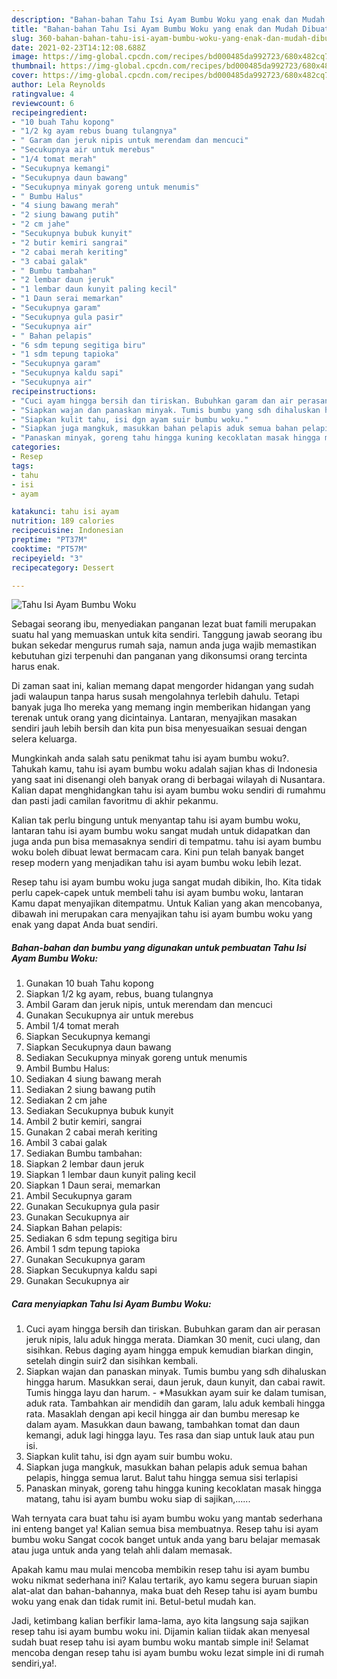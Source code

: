 ```yaml
---
description: "Bahan-bahan Tahu Isi Ayam Bumbu Woku yang enak dan Mudah Dibuat"
title: "Bahan-bahan Tahu Isi Ayam Bumbu Woku yang enak dan Mudah Dibuat"
slug: 360-bahan-bahan-tahu-isi-ayam-bumbu-woku-yang-enak-dan-mudah-dibuat
date: 2021-02-23T14:12:08.688Z
image: https://img-global.cpcdn.com/recipes/bd000485da992723/680x482cq70/tahu-isi-ayam-bumbu-woku-foto-resep-utama.jpg
thumbnail: https://img-global.cpcdn.com/recipes/bd000485da992723/680x482cq70/tahu-isi-ayam-bumbu-woku-foto-resep-utama.jpg
cover: https://img-global.cpcdn.com/recipes/bd000485da992723/680x482cq70/tahu-isi-ayam-bumbu-woku-foto-resep-utama.jpg
author: Lela Reynolds
ratingvalue: 4
reviewcount: 6
recipeingredient:
- "10 buah Tahu kopong"
- "1/2 kg ayam rebus buang tulangnya"
- " Garam dan jeruk nipis untuk merendam dan mencuci"
- "Secukupnya air untuk merebus"
- "1/4 tomat merah"
- "Secukupnya kemangi"
- "Secukupnya daun bawang"
- "Secukupnya minyak goreng untuk menumis"
- " Bumbu Halus"
- "4 siung bawang merah"
- "2 siung bawang putih"
- "2 cm jahe"
- "Secukupnya bubuk kunyit"
- "2 butir kemiri sangrai"
- "2 cabai merah keriting"
- "3 cabai galak"
- " Bumbu tambahan"
- "2 lembar daun jeruk"
- "1 lembar daun kunyit paling kecil"
- "1 Daun serai memarkan"
- "Secukupnya garam"
- "Secukupnya gula pasir"
- "Secukupnya air"
- " Bahan pelapis"
- "6 sdm tepung segitiga biru"
- "1 sdm tepung tapioka"
- "Secukupnya garam"
- "Secukupnya kaldu sapi"
- "Secukupnya air"
recipeinstructions:
- "Cuci ayam hingga bersih dan tiriskan. Bubuhkan garam dan air perasan jeruk nipis, lalu aduk hingga merata. Diamkan 30 menit, cuci ulang, dan sisihkan. Rebus daging ayam hingga empuk kemudian biarkan dingin, setelah dingin suir2 dan sisihkan kembali."
- "Siapkan wajan dan panaskan minyak. Tumis bumbu yang sdh dihaluskan hingga harum. Masukkan serai, daun jeruk, daun kunyit, dan cabai rawit. Tumis hingga layu dan harum. *Masukkan ayam suir ke dalam tumisan, aduk rata. Tambahkan air mendidih dan garam, lalu aduk kembali hingga rata. Masaklah dengan api kecil hingga air dan bumbu meresap ke dalam ayam. Masukkan daun bawang, tambahkan tomat dan daun kemangi, aduk lagi hingga layu. Tes rasa dan siap untuk lauk atau pun isi."
- "Siapkan kulit tahu, isi dgn ayam suir bumbu woku."
- "Siapkan juga mangkuk, masukkan bahan pelapis aduk semua bahan pelapis, hingga semua larut. Balut tahu hingga semua sisi terlapisi"
- "Panaskan minyak, goreng tahu hingga kuning kecoklatan masak hingga matang, tahu isi ayam bumbu woku siap di sajikan,......"
categories:
- Resep
tags:
- tahu
- isi
- ayam

katakunci: tahu isi ayam 
nutrition: 189 calories
recipecuisine: Indonesian
preptime: "PT37M"
cooktime: "PT57M"
recipeyield: "3"
recipecategory: Dessert

---
```



![Tahu Isi Ayam Bumbu Woku](https://img-global.cpcdn.com/recipes/bd000485da992723/680x482cq70/tahu-isi-ayam-bumbu-woku-foto-resep-utama.jpg)

Sebagai seorang ibu, menyediakan panganan lezat buat famili merupakan suatu hal yang memuaskan untuk kita sendiri. Tanggung jawab seorang ibu bukan sekedar mengurus rumah saja, namun anda juga wajib memastikan kebutuhan gizi terpenuhi dan panganan yang dikonsumsi orang tercinta harus enak.

Di zaman  saat ini, kalian memang dapat mengorder hidangan yang sudah jadi walaupun tanpa harus susah mengolahnya terlebih dahulu. Tetapi banyak juga lho mereka yang memang ingin memberikan hidangan yang terenak untuk orang yang dicintainya. Lantaran, menyajikan masakan sendiri jauh lebih bersih dan kita pun bisa menyesuaikan sesuai dengan selera keluarga. 



Mungkinkah anda salah satu penikmat tahu isi ayam bumbu woku?. Tahukah kamu, tahu isi ayam bumbu woku adalah sajian khas di Indonesia yang saat ini disenangi oleh banyak orang di berbagai wilayah di Nusantara. Kalian dapat menghidangkan tahu isi ayam bumbu woku sendiri di rumahmu dan pasti jadi camilan favoritmu di akhir pekanmu.

Kalian tak perlu bingung untuk menyantap tahu isi ayam bumbu woku, lantaran tahu isi ayam bumbu woku sangat mudah untuk didapatkan dan juga anda pun bisa memasaknya sendiri di tempatmu. tahu isi ayam bumbu woku boleh dibuat lewat bermacam cara. Kini pun telah banyak banget resep modern yang menjadikan tahu isi ayam bumbu woku lebih lezat.

Resep tahu isi ayam bumbu woku juga sangat mudah dibikin, lho. Kita tidak perlu capek-capek untuk membeli tahu isi ayam bumbu woku, lantaran Kamu dapat menyajikan ditempatmu. Untuk Kalian yang akan mencobanya, dibawah ini merupakan cara menyajikan tahu isi ayam bumbu woku yang enak yang dapat Anda buat sendiri.

<!--inarticleads1-->

##### Bahan-bahan dan bumbu yang digunakan untuk pembuatan Tahu Isi Ayam Bumbu Woku:

1. Gunakan 10 buah Tahu kopong
1. Siapkan 1/2 kg ayam, rebus, buang tulangnya
1. Ambil  Garam dan jeruk nipis, untuk merendam dan mencuci
1. Gunakan Secukupnya air untuk merebus
1. Ambil 1/4 tomat merah
1. Siapkan Secukupnya kemangi
1. Siapkan Secukupnya daun bawang
1. Sediakan Secukupnya minyak goreng untuk menumis
1. Ambil  Bumbu Halus:
1. Sediakan 4 siung bawang merah
1. Sediakan 2 siung bawang putih
1. Sediakan 2 cm jahe
1. Sediakan Secukupnya bubuk kunyit
1. Ambil 2 butir kemiri, sangrai
1. Gunakan 2 cabai merah keriting
1. Ambil 3 cabai galak
1. Sediakan  Bumbu tambahan:
1. Siapkan 2 lembar daun jeruk
1. Siapkan 1 lembar daun kunyit paling kecil
1. Siapkan 1 Daun serai, memarkan
1. Ambil Secukupnya garam
1. Gunakan Secukupnya gula pasir
1. Gunakan Secukupnya air
1. Siapkan  Bahan pelapis:
1. Sediakan 6 sdm tepung segitiga biru
1. Ambil 1 sdm tepung tapioka
1. Gunakan Secukupnya garam
1. Siapkan Secukupnya kaldu sapi
1. Gunakan Secukupnya air




<!--inarticleads2-->

##### Cara menyiapkan Tahu Isi Ayam Bumbu Woku:

1. Cuci ayam hingga bersih dan tiriskan. Bubuhkan garam dan air perasan jeruk nipis, lalu aduk hingga merata. Diamkan 30 menit, cuci ulang, dan sisihkan. Rebus daging ayam hingga empuk kemudian biarkan dingin, setelah dingin suir2 dan sisihkan kembali.
1. Siapkan wajan dan panaskan minyak. Tumis bumbu yang sdh dihaluskan hingga harum. Masukkan serai, daun jeruk, daun kunyit, dan cabai rawit. Tumis hingga layu dan harum. - *Masukkan ayam suir ke dalam tumisan, aduk rata. Tambahkan air mendidih dan garam, lalu aduk kembali hingga rata. Masaklah dengan api kecil hingga air dan bumbu meresap ke dalam ayam. Masukkan daun bawang, tambahkan tomat dan daun kemangi, aduk lagi hingga layu. Tes rasa dan siap untuk lauk atau pun isi.
1. Siapkan kulit tahu, isi dgn ayam suir bumbu woku.
1. Siapkan juga mangkuk, masukkan bahan pelapis aduk semua bahan pelapis, hingga semua larut. Balut tahu hingga semua sisi terlapisi
1. Panaskan minyak, goreng tahu hingga kuning kecoklatan masak hingga matang, tahu isi ayam bumbu woku siap di sajikan,......




Wah ternyata cara buat tahu isi ayam bumbu woku yang mantab sederhana ini enteng banget ya! Kalian semua bisa membuatnya. Resep tahu isi ayam bumbu woku Sangat cocok banget untuk anda yang baru belajar memasak atau juga untuk anda yang telah ahli dalam memasak.

Apakah kamu mau mulai mencoba membikin resep tahu isi ayam bumbu woku nikmat sederhana ini? Kalau tertarik, ayo kamu segera buruan siapin alat-alat dan bahan-bahannya, maka buat deh Resep tahu isi ayam bumbu woku yang enak dan tidak rumit ini. Betul-betul mudah kan. 

Jadi, ketimbang kalian berfikir lama-lama, ayo kita langsung saja sajikan resep tahu isi ayam bumbu woku ini. Dijamin kalian tiidak akan menyesal sudah buat resep tahu isi ayam bumbu woku mantab simple ini! Selamat mencoba dengan resep tahu isi ayam bumbu woku lezat simple ini di rumah sendiri,ya!.

